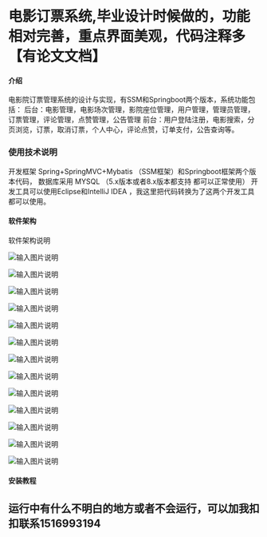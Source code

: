 # 电影订票系统,毕业设计时候做的，功能相对完善，重点界面美观，代码注释多 【有论文文档】

#### 介绍
电影院订票管理系统的设计与实现，有SSM和Springboot两个版本，系统功能包括：
后台：电影管理，电影场次管理，影院座位管理，用户管理，管理员管理，订票管理，评论管理，点赞管理，公告管理
前台：用户登陆注册，电影搜索，分页浏览，订票，取消订票，个人中心，评论点赞，订单支付，公告查询等。

### 使用技术说明
开发框架 Spring+SpringMVC+Mybatis （SSM框架）和Springboot框架两个版本代码，
数据库采用 MYSQL （5.x版本或者8.x版本都支持 都可以正常使用）
开发工具可以使用Eclipse和IntelliJ IDEA ，我这里把代码转换为了这两个开发工具都可以使用。


#### 软件架构
软件架构说明

![输入图片说明](https://images.gitee.com/uploads/images/2022/0311/234231_dfec05b3_865419.png "座位选择.png")


![输入图片说明](https://images.gitee.com/uploads/images/2022/0311/234238_bafc1b6b_865419.png "后台主页.png")



![输入图片说明](https://images.gitee.com/uploads/images/2022/0311/234300_57da2041_865419.png "电影院订票管理系统-系统首页.png")


![输入图片说明](https://images.gitee.com/uploads/images/2022/0311/234310_6917f30d_865419.png "电影院订票管理系统-详情显示.png")


![输入图片说明](https://images.gitee.com/uploads/images/2022/0311/234328_c88b77f8_865419.png "电影修改.png")

![输入图片说明](https://images.gitee.com/uploads/images/2022/0311/234335_9075dca0_865419.png "分类管理.png")

![输入图片说明](https://images.gitee.com/uploads/images/2022/0311/234345_c19a1175_865419.png "个人中心.png")


![输入图片说明](https://images.gitee.com/uploads/images/2022/0311/234354_28559ce3_865419.png "公告查看.png")


![输入图片说明](https://images.gitee.com/uploads/images/2022/0311/234401_c0984713_865419.png "管理员登陆.png")

![输入图片说明](https://images.gitee.com/uploads/images/2022/0311/234408_91b74da2_865419.png "年龄统计.png")

![输入图片说明](https://images.gitee.com/uploads/images/2022/0311/234416_feec2757_865419.png "评论分词统计.png")

![输入图片说明](https://images.gitee.com/uploads/images/2022/0311/234424_c95712af_865419.png "我的购票.png")

![输入图片说明](https://images.gitee.com/uploads/images/2022/0311/234431_4f0e6ff5_865419.png "性别统计饼图.png")

#### 安装教程

## 运行中有什么不明白的地方或者不会运行，可以加我扣扣联系1516993194

